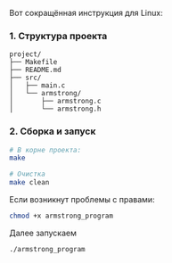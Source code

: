 Вот сокращённая инструкция для Linux:

### 1. Структура проекта
```
project/
├── Makefile
├── README.md
├── src/
│   ├── main.c
│   └── armstrong/
│       ├── armstrong.c
│       └── armstrong.h
```

### 2. Сборка и запуск
```bash
# В корне проекта:
make

# Очистка
make clean
```

Если возникнут проблемы с правами:
```bash
chmod +x armstrong_program
```

Далее запускаем
```bash
./armstrong_program
```